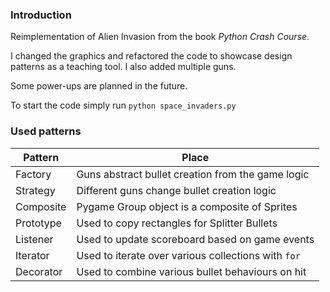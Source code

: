 ### Introduction
Reimplementation of Alien Invasion from the book *Python Crash Course*. 

I changed the graphics and refactored the code to showcase design patterns as a teaching tool. I also added multiple guns.

Some power-ups are planned in the future.

To start the code simply run `python space_invaders.py`


### Used patterns

|Pattern | Place |
|--------|------ |
|Factory| Guns abstract bullet creation from the game logic|
|Strategy| Different guns change bullet creation logic|
|Composite| Pygame Group object is a composite of Sprites|
|Prototype| Used to copy rectangles for Splitter Bullets|
|Listener | Used to update scoreboard based on game events|
|Iterator| Used to iterate over various collections with `for`|
|Decorator| Used to combine various bullet behaviours on hit|
 